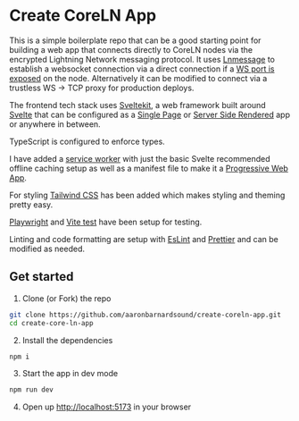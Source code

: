 # Create CoreLN App

This is a simple boilerplate repo that can be a good starting point for building a web app that connects directly to CoreLN nodes via the encrypted Lightning Network messaging protocol. It uses [Lnmessage]() to establish a websocket connection via a direct connection if a [WS port is exposed]() on the node. Alternatively it can be modified to connect via a trustless WS -> TCP proxy for production deploys.

The frontend tech stack uses [Sveltekit](), a web framework built around [Svelte]() that can be configured as a [Single Page]() or [Server Side Rendered]() app or anywhere in between.

TypeScript is configured to enforce types.

I have added a [service worker]() with just the basic Svelte recommended offline caching setup as well as a manifest file to make it a [Progressive Web App]().

For styling [Tailwind CSS]() has been added which makes styling and theming pretty easy.

[Playwright]() and [Vite test]() have been setup for testing.

Linting and code formatting are setup with [EsLint]() and [Prettier]() and can be modified as needed.

## Get started

1. Clone (or Fork) the repo

```bash
git clone https://github.com/aaronbarnardsound/create-coreln-app.git
cd create-core-ln-app
```

2. Install the dependencies

```bash
npm i
```

3. Start the app in dev mode

```bash
npm run dev
```

4. Open up [http://localhost:5173](http://localhost:5371) in your browser
